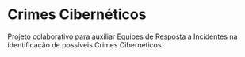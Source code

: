 # Crimes Cibernéticos
Projeto colaborativo para auxiliar Equipes de Resposta a Incidentes na identificação de possíveis Crimes Cibernéticos
